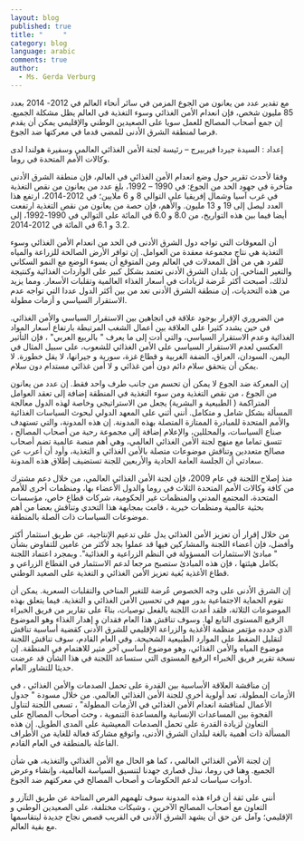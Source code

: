```yaml
---
layout: blog
published: true
title: "     "
category: blog
language: arabic
comments: true
author: 
  - Ms. Gerda Verburg
---
```


مع تقدير عدد من يعانون من الجوع المزمن في سائر أنحاء العالم في  2012- 2014 بعدد 85 مليون شخص، فإن انعدام الأمن الغذائي وسوء التغذية في العالم يظل مشكلة الجميع. إن جمع أصحاب المصالح للعمل سويا على الصعيدين الوطني والإقليمي يمكن أن يقدم فرصا لمنطقة الشرق الأدنى للمضي  قدما في معركتها ضد الجوع. 

<!-- more -->

إعداد : السيدة جيردا  فيربيرج – رئيسة لجنة الأمن الغذائي العالمي وسفيرة هولندا لدى وكالات الأمم المتحدة في روما. 

وفقا لأحدث تقرير حول وضع انعدام الأمن الغذائي في العالم، فإن منطقة الشرق الأدنى متأخرة  في جهود الحد من الجوع: في 1990 – 1992، بلغ عدد من يعانون من نقص التغذية في غرب آسيا وشمال إفريقيا على التوالي 8 و 6 ملايين؛ في 2012-2014، ارتفع هذا العدد ليصل إلى 19 و 13 مليون. والأهم، فإن حصة من يعانون من نقص التغذية ارتفعت أيضا فيما بين هذه التواريخ، من 8.0 و 6.0 في المائة على التوالي في 1990-1992، إلى 3.2 و 6.1 في المائة في 2012-2014. 

أن المعوقات التي تواجه دول الشرق الأدنى في الحد من انعدام الأمن الغذائي وسوء التغذية هي نتاج مجموعة معقدة من العوامل. إن توافر الأرض الصالحة للزراعة والمياه للفرد هي من أقل المعدلات في العالم ومن المتوقع أن يسوء الوضع مع النمو السكاني     والتغير المناخي. إن بلدان الشرق الأدنى تعتمد بشكل كبير على الواردات الغذائية  وكنتيجة لذلك، أصبحت أكثر عُرضة لزيادات في أسعار الغذاء العالمية وتقلبات الأسعار. ومما يزيد من هذه التحديات، إن منطقة الشرق الأدنى تعد من بين أكثر الدول عددا التي تواجه عدم الاستقرار السياسي و أزمات مطولة.

من الضروري الإقرار بوجود علاقة في اتجاهين بين الاستقرار السياسي والأمن الغذائي. في حين يشدد كثيرا على العلاقة بين أعمال الشغب المرتبطة بارتفاع أسعار المواد الغذائية وعدم الاستقرار السياسي، والتي أدت إلى ما يعرف " بالربيع العربي" ، فإن التأثير العكسي لعدم الاستقرار السياسي على الأمن الغذائي للشعوب، على سبيل المثال في اليمن، السودان، العراق، الضفة الغربية و قطاع غزة، سورية و جيرانها، لا يقل خطورة. لا يمكن أن يتحقق سلام دائم دون أمن غذائي و لا أمن غذائي مستدام دون سلام.  

إن المعركة ضد الجوع لا يمكن أن تحسم من جانب طرف واحد فقط. إن عدد من يعانون من الجوع ، من نقص التغذية ومن سوء التغذية في المنطقة إضافة إلى تعقد العوامل المتراكمة ( الطبيعية و البشرية) يجعل من الاستراتيجي وخاصة لهذه الدول معالجة المسألة بشكل شامل و متكامل. أنني أثني على المعهد الدولي لبحوث السياسات الغذائية والأمم المتحدة للمبادرة الممتازة المتصلة بهذه المدونة. إن هذه المدونة، والتي تستهدف صناع السياسات، والمحللين، والإعلام إضافة إلى مجموعة رحبة من أصحاب المصالح ، تتسق تماما مع منهج لجنة الأمن الغذائي العالمي، وهي أهم منصة عالمية تضم أصحاب مصالح متعددين وتناقش موضوعات متصلة بالأمن الغذائي و التغذية، وأود أن أعرب عن سعادتي أن الجلسة العامة الحادية والأربعين للجنة تستضيف إطلاق هذه المدونة. 

 منذ إصلاح اللجنة في عام 2009، فإن لجنة الأمن الغذائي العالمي، من خلال دعم مشترك من كافة وكالات الأمم المتحدة الثلاث في روما والدول الأعضاء بها، ومنظمات أخرى للأمم المتحدة، المجتمع المدني والمنظمات غير الحكومية، شركات قطاع خاص، مؤسسات بحثية عالمية ومنظمات خيرية ، قامت بمجابهة هذا التحدي وتناقش بعضا من أهم موضوعات السياسات ذات الصلة بالمنطقة.
 
من خلال إقرار أن تعزيز الأمن الغذائي يدل على تدعيم الإنتاجية، عن طريق استثمار أكثر وأفضل، فإن أعضاء اللجنة والمشاركين فيها قد عملوا بجد لأكثر من عامين للتفاوض بشأن " مبادئ الاستثمارات المسؤولة في النظم الزراعية و الغذائية". وبمجرد اعتماد اللجنة بكامل هيئتها ، فإن هذه المبادئ ستصبح مرجعا لدعم الاستثمار في القطاع الزراعي و قطاع الأغذية بُغية تعزيز الأمن الغذائي و التغذية على الصعيد الوطني.

إن الشرق الأدنى على وجه الخصوص عُرضة للتغير المناخي والتقلبات السعرية. يمكن أن تقوم الحماية الاجتماعية بدور مهم في تحسين الأمن الغذائي و التغذية. فيما يتعلق بهذه الموضوعات الثلاثة، فلقد أعدت اللجنة بالفعل توصيات، بناءً على تقارير من فريق الخبراء الرفيع المستوى التابع لها.  وسوف تناقش هذا العام فقدان و إهدار الغذاء وهو الموضوع الذي حدده مؤتمر منظمة الأغذية    والزراعة الإقليمي للشرق الأدنى كقضية أساسية تناقش لتقليل الضغط على الموارد الطبيعية الشحيحة. وفي العام القادم، سوف تناقش اللجنة موضوع المياه والأمن الغذائي، وهو موضوع أساسي آخر مثير للاهتمام في المنطقة. إن نسخة تقرير فريق الخبراء الرفيع المستوى التي ستساعد اللجنة في هذا الشأن قد عرضت حديثا للتشاور العام.
 
إن مناقشة العلاقة الأساسية بين القدرة على تحمل الصدمات والأمن الغذائي ، في الأزمات المطولة، تعد أولوية أخرى للجنة الأمن الغذائي العالمي. من خلال مسودة " جدول الأعمال لمناقشة انعدام الأمن الغذائي في الأزمات المطولة" ، تسعى اللجنة لتناول الفجوة بين المساعدات الإنسانية والمساعدة التنموية ، وحث أصحاب المصالح على التعاون لزيادة القدرة على تحمل الصدمات المعيشية على المدى الطويل. إن هذه المسألة ذات أهمية بالغة لبلدان الشرق الأدنى، واتوقع مشاركة فعالة للغاية من الأطراف الفاعلة بالمنطقة في العام القادم.

إن لجنة الأمن الغذائي العالمي ، كما هو الحال مع الأمن الغذائي والتغذية، هي شأن الجميع. وهنا في روما، نبذل قصارى جهدنا لتنسيق السياسة العالمية، وإنشاء وعرض أدوات سياسات لدعم الحكومات و أصحاب المصالح في معركتهم ضد الجوع.

أنني على ثقة أن قراء هذه المدونة سوف تلهمهم الفرص المتاحة عن طريق التآزر و التعاون مع أصحاب المصالح الآخرين ، وشبكات مختلفة، على الصعيدين الوطني و الإقليمي؛ وآمل عن حق أن يشهد الشرق الأدنى في القريب قصص نجاح جديدة ليتقاسمها مع بقية العالم.